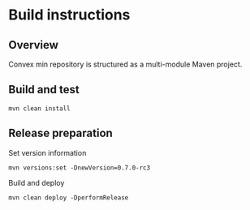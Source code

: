 # Build instructions

## Overview

Convex min repository is structured as a multi-module Maven project.

## Build and test

```
mvn clean install
```

## Release preparation

Set version information

```
mvn versions:set -DnewVersion=0.7.0-rc3
```

Build and deploy

```
mvn clean deploy -DperformRelease
```